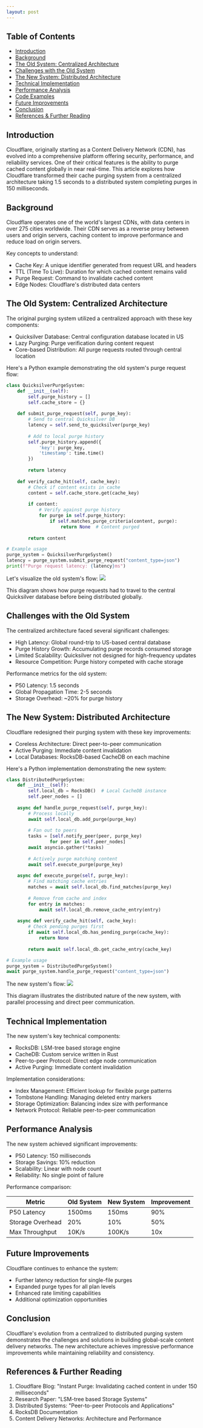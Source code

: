 ```yaml
---
layout: post
---
```


## Table of Contents
- [Introduction](#introduction)
- [Background](#background)
- [The Old System: Centralized Architecture](#the-old-system-centralized-architecture)
- [Challenges with the Old System](#challenges-with-the-old-system)
- [The New System: Distributed Architecture](#the-new-system-distributed-architecture)
- [Technical Implementation](#technical-implementation)
- [Performance Analysis](#performance-analysis)
- [Code Examples](#code-examples)
- [Future Improvements](#future-improvements)
- [Conclusion](#conclusion)
- [References & Further Reading](#references--further-reading)

## Introduction

Cloudflare, originally starting as a Content Delivery Network (CDN), has evolved into a comprehensive platform offering security, performance, and reliability services. One of their critical features is the ability to purge cached content globally in near real-time. This article explores how Cloudflare transformed their cache purging system from a centralized architecture taking 1.5 seconds to a distributed system completing purges in 150 milliseconds.

## Background

Cloudflare operates one of the world's largest CDNs, with data centers in over 275 cities worldwide. Their CDN serves as a reverse proxy between users and origin servers, caching content to improve performance and reduce load on origin servers.

Key concepts to understand:

- Cache Key: A unique identifier generated from request URL and headers
- TTL (Time To Live): Duration for which cached content remains valid
- Purge Request: Command to invalidate cached content
- Edge Nodes: Cloudflare's distributed data centers

## The Old System: Centralized Architecture

The original purging system utilized a centralized approach with these key components:

- Quicksilver Database: Central configuration database located in US
- Lazy Purging: Purge verification during content request
- Core-based Distribution: All purge requests routed through central location

Here's a Python example demonstrating the old system's purge request flow:

```python
class QuicksilverPurgeSystem:
    def __init__(self):
        self.purge_history = []
        self.cache_store = {}
        
    def submit_purge_request(self, purge_key):
        # Send to central Quicksilver DB
        latency = self.send_to_quicksilver(purge_key)
        
        # Add to local purge history
        self.purge_history.append({
            'key': purge_key,
            'timestamp': time.time()
        })
        
        return latency
    
    def verify_cache_hit(self, cache_key):
        # Check if content exists in cache
        content = self.cache_store.get(cache_key)
        
        if content:
            # Verify against purge history
            for purge in self.purge_history:
                if self.matches_purge_criteria(content, purge):
                    return None  # Content purged
        
        return content

# Example usage
purge_system = QuicksilverPurgeSystem()
latency = purge_system.submit_purge_request("content_type=json")
print(f"Purge request latency: {latency}ms")
```

Let's visualize the old system's flow:
[![](https://mermaid.ink/img/pako:eNptUc1OwzAMfpUo5_ECOexAB-KAYNAbyiUkbmeRn-IkoGnau-OpLRsrOSX29-f4IG1yIJXM8FkhWtig6ckEHQWfwVBBi4OJRTQeIZZl_c718MQay85LRfuR0X8BLZvPZQd04mYdx-5ocLNez4pKtPU9YBHbSj2I11PCPCWYMQy_sFHiPtG3ISdKEg2rkfFicztSLnDMOvsrVh48WlPgP6cz8IrVlkQgMIrHZNnmATMX9kuvPxM1KXZI4dcSU7waiOHjT6gpTZPC4KGAXMkAFAw6XtfhxNKS4wTQUvHVQWeqL1rqeGSoqSW1-2ilKlRhJSnVfidVZ3zmVx0cjzvteobwXt5SChPo-APGhbrX?type=png)](https://mermaid.live/edit#pako:eNptUc1OwzAMfpUo5_ECOexAB-KAYNAbyiUkbmeRn-IkoGnau-OpLRsrOSX29-f4IG1yIJXM8FkhWtig6ckEHQWfwVBBi4OJRTQeIZZl_c718MQay85LRfuR0X8BLZvPZQd04mYdx-5ocLNez4pKtPU9YBHbSj2I11PCPCWYMQy_sFHiPtG3ISdKEg2rkfFicztSLnDMOvsrVh48WlPgP6cz8IrVlkQgMIrHZNnmATMX9kuvPxM1KXZI4dcSU7waiOHjT6gpTZPC4KGAXMkAFAw6XtfhxNKS4wTQUvHVQWeqL1rqeGSoqSW1-2ilKlRhJSnVfidVZ3zmVx0cjzvteobwXt5SChPo-APGhbrX)

This diagram shows how purge requests had to travel to the central Quicksilver database before being distributed globally.

## Challenges with the Old System

The centralized architecture faced several significant challenges:

- High Latency: Global round-trip to US-based central database
- Purge History Growth: Accumulating purge records consumed storage
- Limited Scalability: Quicksilver not designed for high-frequency updates
- Resource Competition: Purge history competed with cache storage

Performance metrics for the old system:

- P50 Latency: 1.5 seconds
- Global Propagation Time: 2-5 seconds
- Storage Overhead: ~20% for purge history

## The New System: Distributed Architecture

Cloudflare redesigned their purging system with these key improvements:

- Coreless Architecture: Direct peer-to-peer communication
- Active Purging: Immediate content invalidation
- Local Databases: RocksDB-based CacheDB on each machine

Here's a Python implementation demonstrating the new system:

```python
class DistributedPurgeSystem:
    def __init__(self):
        self.local_db = RocksDB()  # Local CacheDB instance
        self.peer_nodes = []
        
    async def handle_purge_request(self, purge_key):
        # Process locally
        await self.local_db.add_purge(purge_key)
        
        # Fan out to peers
        tasks = [self.notify_peer(peer, purge_key) 
                for peer in self.peer_nodes]
        await asyncio.gather(*tasks)
        
        # Actively purge matching content
        await self.execute_purge(purge_key)
        
    async def execute_purge(self, purge_key):
        # Find matching cache entries
        matches = await self.local_db.find_matches(purge_key)
        
        # Remove from cache and index
        for entry in matches:
            await self.local_db.remove_cache_entry(entry)
            
    async def verify_cache_hit(self, cache_key):
        # Check pending purges first
        if await self.local_db.has_pending_purge(cache_key):
            return None
            
        return await self.local_db.get_cache_entry(cache_key)

# Example usage
purge_system = DistributedPurgeSystem()
await purge_system.handle_purge_request("content_type=json")
```

The new system's flow:
[![](https://mermaid.ink/img/pako:eNqFUctuAyEM_BXEOf0BDpHapD3lsGpuFRcXnF0kwBswlaoo_172kU3aVAon7BnPDPgkDVmUSmY8FowGtw7aBEFHUU8PiZ1xPUQWG-8w8n1_Rwb8q23xHmoQ04Dkf9TAdLh90XGCJvGn9XpRU2JfPoOrIiW1KN6HeHm2X0h1YBaqdKaEj9hLIiXeIAoqLJjGnNeMooEE3qMXTSKDObvYTuCYdPK7dX427L5m6ytxsfptO2vesjHav0kH-fFL1PyiDYXeI6NcyYApgLN1Z6dhTEvuMKCWql4tHqB41lLHc6VCYdp_RyMVp4Irmai0nVQH8LlWpbfAl4Uv3bqeD6JLff4Bmz-2gg?type=png)](https://mermaid.live/edit#pako:eNqFUctuAyEM_BXEOf0BDpHapD3lsGpuFRcXnF0kwBswlaoo_172kU3aVAon7BnPDPgkDVmUSmY8FowGtw7aBEFHUU8PiZ1xPUQWG-8w8n1_Rwb8q23xHmoQ04Dkf9TAdLh90XGCJvGn9XpRU2JfPoOrIiW1KN6HeHm2X0h1YBaqdKaEj9hLIiXeIAoqLJjGnNeMooEE3qMXTSKDObvYTuCYdPK7dX427L5m6ytxsfptO2vesjHav0kH-fFL1PyiDYXeI6NcyYApgLN1Z6dhTEvuMKCWql4tHqB41lLHc6VCYdp_RyMVp4Irmai0nVQH8LlWpbfAl4Uv3bqeD6JLff4Bmz-2gg)

This diagram illustrates the distributed nature of the new system, with parallel processing and direct peer communication.

## Technical Implementation

The new system's key technical components:

- RocksDB: LSM-tree based storage engine
- CacheDB: Custom service written in Rust
- Peer-to-peer Protocol: Direct edge node communication
- Active Purging: Immediate content invalidation

Implementation considerations:

- Index Management: Efficient lookup for flexible purge patterns
- Tombstone Handling: Managing deleted entry markers
- Storage Optimization: Balancing index size with performance
- Network Protocol: Reliable peer-to-peer communication

## Performance Analysis

The new system achieved significant improvements:

- P50 Latency: 150 milliseconds
- Storage Savings: 10% reduction
- Scalability: Linear with node count
- Reliability: No single point of failure

Performance comparison:

| Metric | Old System | New System | Improvement |
|--------|------------|------------|-------------|
| P50 Latency | 1500ms | 150ms | 90% |
| Storage Overhead | 20% | 10% | 50% |
| Max Throughput | 10K/s | 100K/s | 10x |

## Future Improvements

Cloudflare continues to enhance the system:

- Further latency reduction for single-file purges
- Expanded purge types for all plan levels
- Enhanced rate limiting capabilities
- Additional optimization opportunities

## Conclusion

Cloudflare's evolution from a centralized to distributed purging system demonstrates the challenges and solutions in building global-scale content delivery networks. The new architecture achieves impressive performance improvements while maintaining reliability and consistency.

## References & Further Reading

1. Cloudflare Blog: "Instant Purge: Invalidating cached content in under 150 milliseconds"
2. Research Paper: "LSM-tree based Storage Systems"
3. Distributed Systems: "Peer-to-peer Protocols and Applications"
4. RocksDB Documentation
5. Content Delivery Networks: Architecture and Performance
